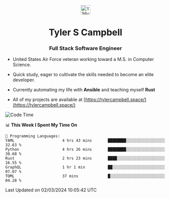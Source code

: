 <p align="center">
<a href="https://www.linkedin.com/in/t36campbell" target="blank"><img align="center" src="https://ik.imagekit.io/t36campbell/Portfolio/linkedin.png.original_m8bbGgPh6.png" alt="t36campbell" height="30" width="30" /></a>
</p>
<h1 align="center">Tyler S Campbell</h1>
<h3 align="center">Full Stack Software Engineer</h3>

* United States Air Force veteran working toward a M.S. in Computer Science.

* Quick study, eager to cultivate the skills needed to become an elite developer.

* Currently automating my life with **Ansible** and teaching myself **Rust**

* All of my projects are available at [https://tylercampbell.space/](https://tylercampbell.space/)

<!--START_SECTION:waka-->
![Code Time](http://img.shields.io/badge/Code%20Time-3%2C237%20hrs%206%20mins-blue)

📊 **This Week I Spent My Time On** 

```text
💬 Programming Languages: 
YAML                     4 hrs 43 mins       ████████░░░░░░░░░░░░░░░░░   32.63 % 
Python                   4 hrs 26 mins       ████████░░░░░░░░░░░░░░░░░   30.68 % 
Rust                     2 hrs 23 mins       ████░░░░░░░░░░░░░░░░░░░░░   16.55 % 
GraphQL                  1 hr 1 min          ██░░░░░░░░░░░░░░░░░░░░░░░   07.07 % 
TOML                     37 mins             █░░░░░░░░░░░░░░░░░░░░░░░░   04.28 % 
```


 Last Updated on 02/03/2024 10:05:42 UTC
<!--END_SECTION:waka-->
